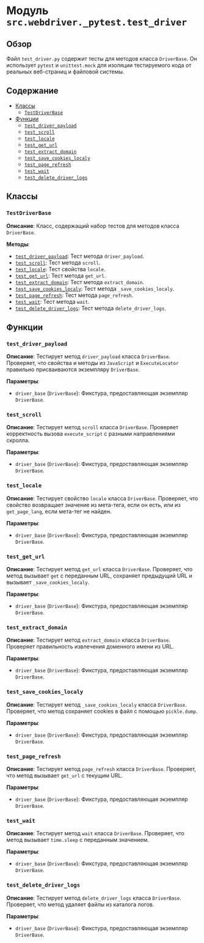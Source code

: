 # Модуль `src.webdriver._pytest.test_driver`

## Обзор

Файл `test_driver.py` содержит тесты для методов класса `DriverBase`.
Он использует `pytest` и `unittest.mock` для изоляции тестируемого кода от реальных веб-страниц и файловой системы.

## Содержание

- [Классы](#классы)
    - [`TestDriverBase`](#testdriverbase)
- [Функции](#функции)
  - [`test_driver_payload`](#test_driver_payload)
  - [`test_scroll`](#test_scroll)
  - [`test_locale`](#test_locale)
  - [`test_get_url`](#test_get_url)
  - [`test_extract_domain`](#test_extract_domain)
  - [`test_save_cookies_localy`](#test_save_cookies_localy)
  - [`test_page_refresh`](#test_page_refresh)
  - [`test_wait`](#test_wait)
  - [`test_delete_driver_logs`](#test_delete_driver_logs)

## Классы

### `TestDriverBase`

**Описание**: Класс, содержащий набор тестов для методов класса `DriverBase`.

**Методы**:
- [`test_driver_payload`](#test_driver_payload): Тест метода `driver_payload`.
- [`test_scroll`](#test_scroll): Тест метода `scroll`.
- [`test_locale`](#test_locale): Тест свойства `locale`.
- [`test_get_url`](#test_get_url): Тест метода `get_url`.
- [`test_extract_domain`](#test_extract_domain): Тест метода `extract_domain`.
- [`test_save_cookies_localy`](#test_save_cookies_localy): Тест метода `_save_cookies_localy`.
- [`test_page_refresh`](#test_page_refresh): Тест метода `page_refresh`.
- [`test_wait`](#test_wait): Тест метода `wait`.
- [`test_delete_driver_logs`](#test_delete_driver_logs): Тест метода `delete_driver_logs`.

## Функции

### `test_driver_payload`

**Описание**: Тестирует метод `driver_payload` класса `DriverBase`. Проверяет, что свойства и методы из `JavaScript` и `ExecuteLocator` правильно присваиваются экземпляру `DriverBase`.

**Параметры**:
- `driver_base` (`DriverBase`): Фикстура, предоставляющая экземпляр `DriverBase`.

### `test_scroll`

**Описание**: Тестирует метод `scroll` класса `DriverBase`. Проверяет корректность вызова `execute_script` с разными направлениями скролла.

**Параметры**:
- `driver_base` (`DriverBase`): Фикстура, предоставляющая экземпляр `DriverBase`.

### `test_locale`

**Описание**: Тестирует свойство `locale` класса `DriverBase`. Проверяет, что свойство возвращает значение из мета-тега, если он есть, или из `get_page_lang`, если мета-тег не найден.

**Параметры**:
- `driver_base` (`DriverBase`): Фикстура, предоставляющая экземпляр `DriverBase`.

### `test_get_url`

**Описание**: Тестирует метод `get_url` класса `DriverBase`. Проверяет, что метод вызывает `get` с переданным URL, сохраняет предыдущий URL и вызывает `_save_cookies_localy`.

**Параметры**:
- `driver_base` (`DriverBase`): Фикстура, предоставляющая экземпляр `DriverBase`.

### `test_extract_domain`

**Описание**: Тестирует метод `extract_domain` класса `DriverBase`. Проверяет правильность извлечения доменного имени из URL.

**Параметры**:
- `driver_base` (`DriverBase`): Фикстура, предоставляющая экземпляр `DriverBase`.

### `test_save_cookies_localy`

**Описание**: Тестирует метод `_save_cookies_localy` класса `DriverBase`. Проверяет, что метод сохраняет cookies в файл с помощью `pickle.dump`.

**Параметры**:
- `driver_base` (`DriverBase`): Фикстура, предоставляющая экземпляр `DriverBase`.

### `test_page_refresh`

**Описание**: Тестирует метод `page_refresh` класса `DriverBase`. Проверяет, что метод вызывает `get_url` с текущим URL.

**Параметры**:
- `driver_base` (`DriverBase`): Фикстура, предоставляющая экземпляр `DriverBase`.

### `test_wait`

**Описание**: Тестирует метод `wait` класса `DriverBase`. Проверяет, что метод вызывает `time.sleep` с переданным значением.

**Параметры**:
- `driver_base` (`DriverBase`): Фикстура, предоставляющая экземпляр `DriverBase`.

### `test_delete_driver_logs`

**Описание**: Тестирует метод `delete_driver_logs` класса `DriverBase`. Проверяет, что метод удаляет файлы из каталога логов.

**Параметры**:
- `driver_base` (`DriverBase`): Фикстура, предоставляющая экземпляр `DriverBase`.